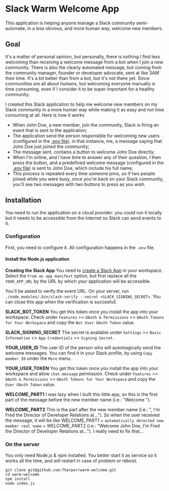 # Slack Warm Welcome App

This application is helping anyone manage a Slack community semi-automate, in a less obvious, and more human way, welcome new members.

## Goal

It's a matter of personal opinion, but personally, there is nothing I find less welcoming than receiving a welcome message from a bot when I join a new community. There is also the clearly automated message, but coming from the community manager, founder or developer advocate, sent at like 3AM their time. It's a bit better than from a bot, but it's not there yet. Since communities are all about humans, but welcoming everyone manually is time consuming, even if I consider it to be super important for a healthy community.

I created this Slack application to help me welcome new members on my Slack community in a more human way while making it as easy and not time consuming at all. Here is how it works

- When John Doe, a new member, join the community, Slack is firing an event that is sent to the application;
- The application send the person responsible for welcoming new users (configured in the [.env file](.env)), in that instance, me, a message saying that John Doe just joined the community;
- The message sent, contains a button to welcome John Doe directly;
- When I'm online, and I have time to answer any of their question, I then press the button, and a predefined welcome message (configured in the [.env file](.env)) is sent to John Doe, which include his full name;
- This process is repeated every time someone joins, so if two people joined while you were busy, once you're back on your Slack community, you'll see two messages with two buttons to press as you wish.

## Installation

You need to run the application on a cloud provider: you could run it locally but it needs to be accessible from the internet so Slack can send events to it.

### Configuration

First, you need to configure it. All configuration happens in the `.env` file.

#### Install the Node.js application

**Creating the Slack App**
You need to [create a Slack App](https://api.slack.com/apps?new_app=1) in your workspace. Select the `From an app manifest` option, but first replace all the `YOUR_APP_URL` by the URL by which your application will be accessible.

You'll be asked to verify the event URL. On your server, run `./node_modules/.bin/slack-verify --secret <SLACK_SIGNING_SECRET>`. You can close this app when the verification is succesfull.

**SLACK_BOT_TOKEN**
You get this token once you install the app into your workspace. Check under `Features` >> `OAuth & Permissions` >> `OAuth Tokens for Your Workspace` and copy the `Bot User OAuth Token` value.

**SLACK_SIGNING_SECRET**
The secret is available under `Settings` >> `Basic Information` >> `App Credentials` >> `Signing Secret`.

**YOUR_USER_ID**
The user ID of the person who will automagically send the welcome messages. You can find it in your Slack profile, by using `Copy member ID` under the `More` menu.

**YOUR_USER_TOKEN**
You get this token once you install the app into your workspace and allow `chat.message` permission. Check under `Features` >> `OAuth & Permissions` >> `OAuth Tokens for Your Workspace` and copy the `User OAuth Token` value.

**WELCOME_PART1**
I was lazy when I built this little app, so this is the first part of the message before the new member name (i.e.: "Welcome ").

**WELCOME_PART2**
This is the part after the new member name (i.e.: ", I'm Fred the Director of Developer Relations at..."). So when the user received the message, it will be like WELCOME_PART1 + `automatically detected new member real name` +  WELCOME_PART2 (i.e.: "Welcome John Doe, I'm Fred the Director of Developer Relations at..."). I really need to fix that...

### On the server

You only need Node.js & npm installed. You better start it as service so it works all the time, and will restart in case of problem or reboot.

```shell
git clone git@github.com:fharper/warm-welcome.git
cd warm-welcome
npm install
node index.js
```
